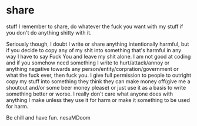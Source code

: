 # share
stuff I remember to share, do whatever the fuck you want with my stuff if you don't do anything shitty with it.


Seriously though, I doubt I write or share anything intentionally harmful, but if you decide to copy any of my shit into something that's harmful in any way I have to say Fuck You and leave my shit alone. I am not good at coding and if you somehow need something I write to hurt/attack/annoy or anything negative towards any person/entity/corpration/government or what the fuck ever, then fuck you. I give full permission to people to outright copy my stuff into something they think they can make money off(give me a shoutout and/or some beer money please) or just use it as a basis to write something better or worse. I really don't care what anyone does with anything I make unless they use it for harm or make it something to be used for harm.


Be chill and have fun.
  nesaMDoom
